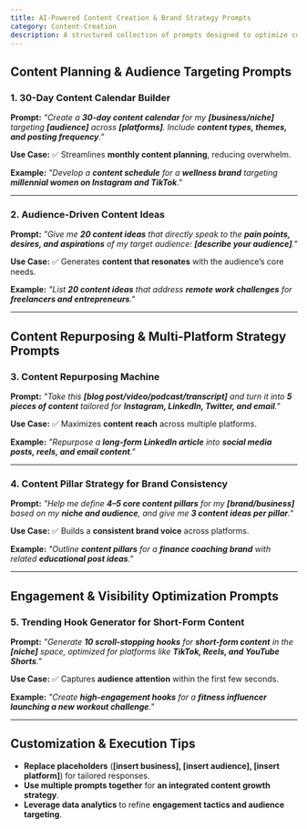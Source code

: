 ```yaml
---
title: AI-Powered Content Creation & Brand Strategy Prompts  
category: Content-Creation  
description: A structured collection of prompts designed to optimize content planning, repurposing, and audience engagement across multiple platforms.
---
```

## **Content Planning & Audience Targeting Prompts**

### **1. 30-Day Content Calendar Builder**

**Prompt:**
*"Create a **30-day content calendar** for my **[business/niche]** targeting **[audience]** across **[platforms]**.
Include **content types, themes, and posting frequency**."*

**Use Case:**
✅ Streamlines **monthly content planning**, reducing overwhelm.

**Example:**
*"Develop a **content schedule** for a **wellness brand** targeting **millennial women on Instagram and TikTok**."*

---

### **2. Audience-Driven Content Ideas**

**Prompt:**
*"Give me **20 content ideas** that directly speak to the **pain points, desires, and aspirations** of my target audience: **[describe your audience]**."*

**Use Case:**
✅ Generates **content that resonates** with the audience’s core needs.

**Example:**
*"List **20 content ideas** that address **remote work challenges** for **freelancers and entrepreneurs**."*

---

## **Content Repurposing & Multi-Platform Strategy Prompts**

### **3. Content Repurposing Machine**

**Prompt:**
*"Take this **[blog post/video/podcast/transcript]** and turn it into **5 pieces of content** tailored for **Instagram, LinkedIn, Twitter, and email**."*

**Use Case:**
✅ Maximizes **content reach** across multiple platforms.

**Example:**
*"Repurpose a **long-form LinkedIn article** into **social media posts, reels, and email content**."*

---

### **4. Content Pillar Strategy for Brand Consistency**

**Prompt:**
*"Help me define **4–5 core content pillars** for my **[brand/business]** based on my **niche and audience**, and give me **3 content ideas per pillar**."*

**Use Case:**
✅ Builds a **consistent brand voice** across platforms.

**Example:**
*"Outline **content pillars** for a **finance coaching brand** with related **educational post ideas**."*

---

## **Engagement & Visibility Optimization Prompts**

### **5. Trending Hook Generator for Short-Form Content**

**Prompt:**
*"Generate **10 scroll-stopping hooks** for **short-form content** in the **[niche]** space, optimized for platforms like **TikTok, Reels, and YouTube Shorts**."*

**Use Case:**
✅ Captures **audience attention** within the first few seconds.

**Example:**
*"Create **high-engagement hooks** for a **fitness influencer launching a new workout challenge**."*

---

## **Customization & Execution Tips**

- **Replace placeholders** (**[insert business], [insert audience], [insert platform]**) for tailored responses.
- **Use multiple prompts together** for **an integrated content growth strategy**.
- **Leverage data analytics** to refine **engagement tactics and audience targeting**.
